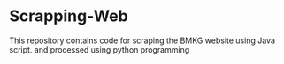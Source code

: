 # Scrapping-Web
This repository contains code for scraping the BMKG website using Java script. and processed using python programming
